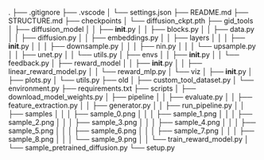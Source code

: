 .
├── .gitignore
├── .vscode
│   └── settings.json
├── README.md
├── STRUCTURE.md
├── checkpoints
│   └── diffusion_ckpt.pth
├── gid_tools
│   ├── diffusion_model
│   │   ├── __init__.py
│   │   ├── blocks.py
│   │   ├── data.py
│   │   ├── diffusion.py
│   │   ├── embeddings.py
│   │   ├── layers
│   │   │   ├── __init__.py
│   │   │   ├── downsample.py
│   │   │   ├── nin.py
│   │   │   └── upsample.py
│   │   ├── unet.py
│   │   └── utils.py
│   ├── envs
│   │   ├── __init__.py
│   │   └── feedback.py
│   ├── reward_model
│   │   ├── __init__.py
│   │   ├── linear_reward_model.py
│   │   └── reward_mlp.py
│   └── viz
│       ├── __init__.py
│       ├── plots.py
│       └── utils.py
├── old
│   ├── custom_tool_dataset.py
│   └── environment.py
├── requirements.txt
├── scripts
│   ├── download_model_weights.py
│   ├── pipeline
│   │   ├── evaluate.py
│   │   ├── feature_extraction.py
│   │   ├── generator.py
│   │   ├── run_pipeline.py
│   │   ├── samples
│   │   │   ├── sample_0.png
│   │   │   ├── sample_1.png
│   │   │   ├── sample_2.png
│   │   │   ├── sample_3.png
│   │   │   ├── sample_4.png
│   │   │   ├── sample_5.png
│   │   │   ├── sample_6.png
│   │   │   ├── sample_7.png
│   │   │   ├── sample_8.png
│   │   │   └── sample_9.png
│   │   └── train_reward_model.py
│   └── sample_pretrained_diffusion.py
└── setup.py

